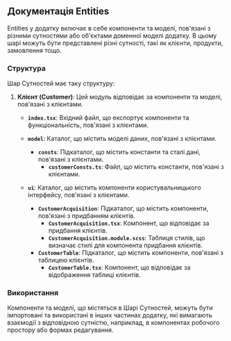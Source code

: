 ## Документація Entities

Entities у додатку включає в себе компоненти та моделі, пов'язані з різними сутностями або об'єктами доменної моделі додатку. В цьому шарі можуть бути представлені різні сутності, такі як клієнти, продукти, замовлення тощо.

### Структура

Шар Сутностей має таку структуру:

1. **Клієнт (Customer)**: Цей модуль відповідає за компоненти та моделі, пов'язані з клієнтами.

   - **`index.tsx`**: Вхідний файл, що експортує компоненти та функціональність, пов'язані з клієнтами.
   - **`model`**: Каталог, що містить моделі даних, пов'язані з клієнтами.

     - **`consts`**: Підкаталог, що містить константи та сталі дані, пов'язані з клієнтами.
       - **`customerConsts.ts`**: Файл, що містить константи, пов'язані з клієнтами.

   - **`ui`**: Каталог, що містить компоненти користувальницького інтерфейсу, пов'язані з клієнтами.

     - **`CustomerAcquisition`**: Підкаталог, що містить компоненти, пов'язані з придбанням клієнтів.
       - **`CustomerAcquisition.tsx`**: Компонент, що відповідає за придбання клієнтів.
       - **`CustomerAcquisition.module.scss`**: Таблиця стилів, що визначає стилі для компонента придбання клієнтів.
     - **`CustomerTable`**: Підкаталог, що містить компоненти, пов'язані з таблицею клієнтів.
       - **`CustomerTable.tsx`**: Компонент, що відповідає за відображення таблиці клієнтів.

### Використання

Компоненти та моделі, що містяться в Шарі Сутностей, можуть бути імпортовані та використані в інших частинах додатку, які вимагають взаємодії з відповідною сутністю, наприклад, в компонентах робочого простору або формах редагування.
